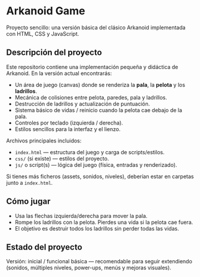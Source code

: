 # Arkanoid Game

Proyecto sencillo: una versión básica del clásico Arkanoid implementada con HTML, CSS y JavaScript.

## Descripción del proyecto

Este repositorio contiene una implementación pequeña y didáctica de Arkanoid. En la versión actual encontrarás:

- Un área de juego (canvas) donde se renderiza la **pala**, la **pelota** y los **ladrillos**.
- Mecánica de colisiones entre pelota, paredes, pala y ladrillos.
- Destrucción de ladrillos y actualización de puntuación.
- Sistema básico de vidas / reinicio cuando la pelota cae debajo de la pala.
- Controles por teclado (izquierda / derecha).
- Estilos sencillos para la interfaz y el lienzo.

Archivos principales incluidos:

- `index.html` — estructura del juego y carga de scripts/estilos.
- `css/` (si existe) — estilos del proyecto.
- `js/` o script(s) — lógica del juego (física, entradas y renderizado).

Si tienes más ficheros (assets, sonidos, niveles), deberían estar en carpetas junto a `index.html`.

## Cómo jugar

- Usa las flechas izquierda/derecha para mover la pala.
- Rompe los ladrillos con la pelota. Pierdes una vida si la pelota cae fuera.
- El objetivo es destruir todos los ladrillos sin perder todas las vidas.


## Estado del proyecto

Versión: inicial / funcional básica — recomendable para seguir extendiendo (sonidos, múltiples niveles, power-ups, menús y mejoras visuales).


